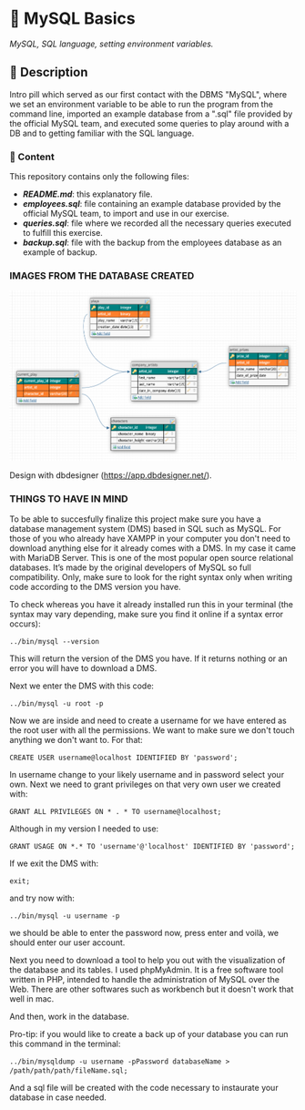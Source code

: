 # 💊 MySQL Basics

_MySQL, SQL language, setting environment variables._

## 📔 Description

Intro pill which served as our first contact with the DBMS "MySQL", where we set an environment variable to be able to run the program from the command line, imported an example database from a ".sql" file provided by the official MySQL team, and executed some queries to play around with a DB and to getting familiar with the SQL language.

### 📂 Content

This repository contains only the following files:

- **_README.md_**: this explanatory file.
- **_employees.sql_**: file containing an example database provided by the official MySQL team, to import and use in our exercise.
- **_queries.sql_**: file where we recorded all the necessary queries executed to fulfill this exercise.
- **_backup.sql_**: file with the backup from the employees database as an example of backup.

### IMAGES FROM THE DATABASE CREATED

![Screenshot](database_company.png)

Design with dbdesigner (https://app.dbdesigner.net/).

### THINGS TO HAVE IN MIND

To be able to succesfully finalize this project make sure you have a database management system (DMS) based in SQL such as MySQL. For those of you who already have XAMPP in your computer you don't need to download anything else for it already comes with a DMS. In my case it came with MariaDB Server. This is one of the most popular open source relational databases. It’s made by the original developers of MySQL so full compatibility.
Only, make sure to look for the right syntax only when writing code according to the DMS version you have.

To check whereas you have it already installed run this in your terminal (the syntax may vary depending, make sure you find it online if a syntax error occurs):

```
../bin/mysql --version
```

This will return the version of the DMS you have. If it returns nothing or an error you will have to download a DMS.

Next we enter the DMS with this code:

```
../bin/mysql -u root -p
```

Now we are inside and need to create a username for we have entered as the root user with all the permissions. We want to make sure we don't touch anything we don't want to. For that:

```
CREATE USER username@localhost IDENTIFIED BY 'password';
```

In username change to your likely username and in password select your own.
Next we need to grant privileges on that very own user we created with:

```
GRANT ALL PRIVILEGES ON * . * TO username@localhost;
```

Although in my version I needed to use:

```
GRANT USAGE ON *.* TO 'username'@'localhost' IDENTIFIED BY 'password';
```

If we exit the DMS with:

```
exit;
```

and try now with:

```
../bin/mysql -u username -p
```

we should be able to enter the password now, press enter and voilà, we should enter our user account.

Next you need to download a tool to help you out with the visualization of the database and its tables. I used phpMyAdmin.
It is a free software tool written in PHP, intended to handle the administration of MySQL over the Web. There are other softwares such as workbench but it doesn't work that well in mac.

And then, work in the database.

Pro-tip: if you would like to create a back up of your database you can run this command in the terminal:

```
../bin/mysqldump -u username -pPassword databaseName > /path/path/path/fileName.sql;
```

And a sql file will be created with the code necessary to instaurate your database in case needed.
